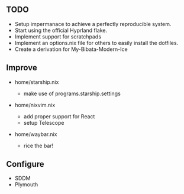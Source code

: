 ## TODO
- Setup impermanace to achieve a perfectly reproducible system.
- Start using the official Hyprland flake.
- Implement support for scratchpads
- Implement an options.nix file for others to easily install the dotfiles.
- Create a derivation for My-Bibata-Modern-Ice


## Improve

- home/starship.nix
    * make use of programs.starship.settings

- home/nixvim.nix
    * add proper support for React
    * setup Telescope

- home/waybar.nix
    * rice the bar!


## Configure
- SDDM
- Plymouth
